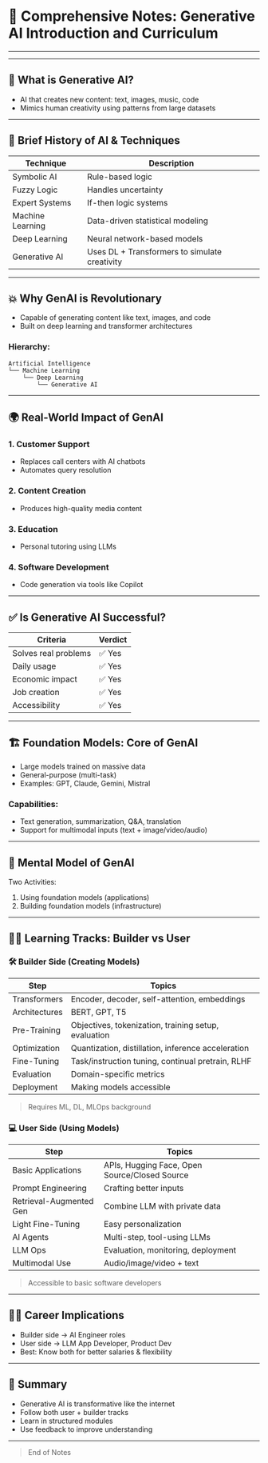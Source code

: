 # 📘 Comprehensive Notes: Generative AI Introduction and Curriculum

---

---

## 🤖 What is Generative AI?

- AI that creates new content: text, images, music, code
- Mimics human creativity using patterns from large datasets

---

## 🧠 Brief History of AI & Techniques

| Technique        | Description                                   |
| ---------------- | --------------------------------------------- |
| Symbolic AI      | Rule-based logic                              |
| Fuzzy Logic      | Handles uncertainty                           |
| Expert Systems   | If-then logic systems                         |
| Machine Learning | Data-driven statistical modeling              |
| Deep Learning    | Neural network-based models                   |
| Generative AI    | Uses DL + Transformers to simulate creativity |

---

## 💥 Why GenAI is Revolutionary

- Capable of generating content like text, images, and code
- Built on deep learning and transformer architectures

### Hierarchy:

```
Artificial Intelligence
└── Machine Learning
    └── Deep Learning
        └── Generative AI
```

---

## 🌍 Real-World Impact of GenAI

### 1. Customer Support

- Replaces call centers with AI chatbots
- Automates query resolution

### 2. Content Creation

- Produces high-quality media content

### 3. Education

- Personal tutoring using LLMs

### 4. Software Development

- Code generation via tools like Copilot

---

## ✅ Is Generative AI Successful?

| Criteria             | Verdict |
| -------------------- | ------- |
| Solves real problems | ✅ Yes   |
| Daily usage          | ✅ Yes   |
| Economic impact      | ✅ Yes   |
| Job creation         | ✅ Yes   |
| Accessibility        | ✅ Yes   |

---

## 🏗️ Foundation Models: Core of GenAI

- Large models trained on massive data
- General-purpose (multi-task)
- Examples: GPT, Claude, Gemini, Mistral

### Capabilities:

- Text generation, summarization, Q&A, translation
- Support for multimodal inputs (text + image/video/audio)

---

## 🎯 Mental Model of GenAI

Two Activities:

1. Using foundation models (applications)
2. Building foundation models (infrastructure)

---

## 👨‍🏫 Learning Tracks: Builder vs User

### 🛠️ Builder Side (Creating Models)

| Step          | Topics                                               |
| ------------- | ---------------------------------------------------- |
| Transformers  | Encoder, decoder, self-attention, embeddings         |
| Architectures | BERT, GPT, T5                                        |
| Pre-Training  | Objectives, tokenization, training setup, evaluation |
| Optimization  | Quantization, distillation, inference acceleration   |
| Fine-Tuning   | Task/instruction tuning, continual pretrain, RLHF    |
| Evaluation    | Domain-specific metrics                              |
| Deployment    | Making models accessible                             |

> Requires ML, DL, MLOps background

### 💻 User Side (Using Models)

| Step                    | Topics                                        |
| ----------------------- | --------------------------------------------- |
| Basic Applications      | APIs, Hugging Face, Open Source/Closed Source |
| Prompt Engineering      | Crafting better inputs                        |
| Retrieval-Augmented Gen | Combine LLM with private data                 |
| Light Fine-Tuning       | Easy personalization                          |
| AI Agents               | Multi-step, tool-using LLMs                   |
| LLM Ops                 | Evaluation, monitoring, deployment            |
| Multimodal Use          | Audio/image/video + text                      |

> Accessible to basic software developers

---

## 🧑‍💼 Career Implications

- Builder side → AI Engineer roles
- User side → LLM App Developer, Product Dev
- Best: Know both for better salaries & flexibility

---

## 🎤 Summary

- Generative AI is transformative like the internet
- Follow both user + builder tracks
- Learn in structured modules
- Use feedback to improve understanding

---

> End of Notes

